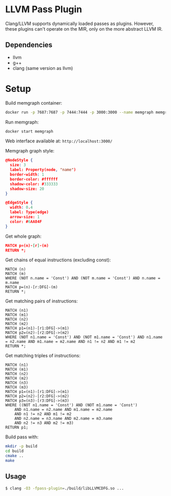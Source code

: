 # LLVM Pass Plugin

Clang/LLVM supports dynamically loaded passes as plugins.
However, these plugins can't operate on the MIR, only on the
more abstract LLVM IR.

## Dependencies

- llvm
- g++
- clang (same version as llvm)

# Setup

Build memgraph container:

```bash
docker run -p 7687:7687 -p 7444:7444 -p 3000:3000 --name memgraph memgraph/memgraph-platform
```

Run memgraph:

```bash
docker start memgraph
```

Web interface available at: `http://localhost:3000/`

Memgraph graph style:

```json
@NodeStyle {
  size: 3
  label: Property(node, "name")
  border-width: 1
  border-color: #ffffff
  shadow-color: #333333
  shadow-size: 20
}

@EdgeStyle {
  width: 0.4
  label: Type(edge)
  arrow-size: 1
  color: #6AA84F
}
```

Get whole graph:

```json
MATCH p=(n)-[r]-(m)
RETURN *;
```

Get chains of equal instructions (excluding const):

```
MATCH (n)
MATCH (m)
WHERE (NOT n.name = 'Const') AND (NOT m.name = 'Const') AND n.name = m.name
MATCH p=(n)-[r:DFG]-(m)
RETURN *;
```

Get matching pairs of instructions:

```
MATCH (n1) 
MATCH (m1)
MATCH (n2)
MATCH (m2)
MATCH p1=(n1)-[r1:DFG]->(m1)
MATCH p2=(n2)-[r2:DFG]->(m2)
WHERE (NOT n1.name = 'Const') AND (NOT m1.name = 'Const') AND n1.name = n2.name AND m1.name = m2.name AND n1 != n2 AND m1 != m2
RETURN *;
```

Get matching triples of instructions:

```
MATCH (n1)
MATCH (m1)
MATCH (n2)
MATCH (m2)
MATCH (n3)
MATCH (m3)
MATCH p1=(n1)-[r1:DFG]->(m1)
MATCH p2=(n2)-[r2:DFG]->(m2)
MATCH p3=(n3)-[r3:DFG]->(m3)
WHERE ((NOT n1.name = 'Const') AND (NOT m1.name = 'Const')
    AND n1.name = n2.name AND m1.name = m2.name 
    AND n1 != n2 AND m1 != m2
    AND n2.name = n3.name AND m2.name = m3.name 
    AND n2 != n3 AND m2 != m3)
RETURN p1;
```

Build pass with:

```bash
mkdir -p build
cd build
cmake ..
make
```

## Usage

```sh
$ clang -O3 -fpass-plugin=./build/libLLVMCDFG.so ...
```
